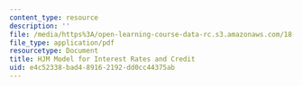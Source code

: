 ```yaml
---
content_type: resource
description: ''
file: /media/https%3A/open-learning-course-data-rc.s3.amazonaws.com/18-s096-topics-in-mathematics-with-applications-in-finance-fall-2013/e4c52338bad489162192dd0cc44375ab_MIT18_S096F13_lecnote24.pdf
file_type: application/pdf
resourcetype: Document
title: HJM Model for Interest Rates and Credit
uid: e4c52338-bad4-8916-2192-dd0cc44375ab
---
```

